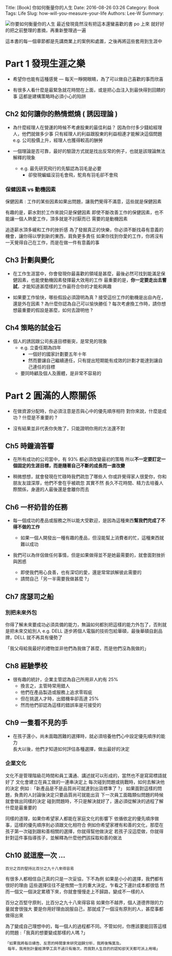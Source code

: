 Title: [Book] 你如何衡量你的人生
Date: 2016-08-26 03:26
Category: Book
Tags: Life
Slug: how-will-you-measure-your-life
Authors: Lee-W
Summary: 


![你要如何衡量你的人生](http://pic.eslite.com/Upload/Product/201207/m/634778514624800000.jpg)
最近發現竟然沒有把這本還蠻喜歡的書 po 上來
就好好的把之前整理的書摘，再重新整理過一遍

<!--more-->
這本書的每一個章節都是先講商業上的案例和處置，之後再將這些套用到生涯中

# Part 1 發現生涯之樂
- 希望你也能有這種感覺 — 每天一睜開眼睛，為了可以做自己喜歡的事而欣喜

- 有很多人看什麼是最緊急就花時間在上面，或是把心血注入到最快得到回饋的事
  這都是建構策略時必須小心的陷阱

## Ch2 如何讓你的熱情燃燒 ( 誘因理論 )

- 為什麼經理人在營運的時候不考慮股東的最佳利益？
  因為你付多少錢給經理人，他們就做多少事
  只有經理人的利益跟股東的利益相連才能解決這個問題
  e.g. 公司股價上升，經理人也獲得較高的酬勞

- 一個理論是否可靠，最好的驗證方式就是找出反常的例子，也就是該理論無法解釋的現象
	- e.g. 最先研究飛行的先驅認為羽毛是必要
		- 卻發現蝙蝠沒羽毛會飛，鴕鳥有羽毛卻不會飛

### 保健因素 vs 動機因素
保健因素 : 工作的某些因素如果出問題，讓我們覺得不滿意，這些就是保健因素

有趣的是，薪水對於工作來說只是保健因素
即使不斷改善工作的保健因素，也不能讓一個人熱愛工作，頂多就是不討厭而已
需要的是動機因素

追逐薪水頂多緩和工作的挫折感
為了發掘真正的快樂，你必須不斷找尋有意義的機會，讓你得以學到新的東西，肩負更多責任
如果你找到你愛的工作，你將沒有一天覺得自己在工作，而是在做一件有意義的事

## Ch3 計劃與變化
- 在工作生涯當中，你會發現你最喜歡的領域是甚麼，最後必然可找到能滿足保健因素，也能使動機因素發揮最大效用的工作
最重要的是，**你一定要走出去嘗試**，才能知道甚麼樣的工作最符合你的才能和興趣

- 如果要工作愉快，哪些假設必須證明為真 ?
  接受這份工作的動機是出自內在，還是外在因素 ?
  為什麼你認為自己可以愉快勝任 ?
  每次考慮換工作時，請你想想最重要的假設是甚麼，如何去證明他 ?

## Ch4 策略的試金石
- 個人的誘因跟公司長遠目標衝突，是常見的現象  
	- e.g. 立委任期為四年
		- 一個好的國家計劃要五年十年
		- 然而要讓自己繼續連任，只有提出短期能有成效的計劃才能達到讓自己連任的目標
	- 要同時顧及個人及團體，是非常不容易的


# Part 2 圓滿的人際關係
- 在做資源分配時，你必須注意是否與心中的優先順序相符
對你來說，什麼是成功 ? 什麼是不重要的 ?

- 沒有結果並非代表你失敗了，只能證明你用的方法還不對

## Ch5 時鐘滴答響
- 在所有成功的公司當中，有 93% 都必須改變最初的策略
  所以**不一定要訂定一個固定的生涯目標，而是隨著自己不斷的成長而一直改變**

- 稍微想想，就會發現在忙碌時我們疏忽了哪些人
  你或許覺得家人很愛你，你和朋友友誼深厚，他們不會在乎被疏忽
  其實不然
  長久不花時間、精力去培養人際關係，身邊的人最後還是會離你而去

## Ch6 一杯奶昔的任務
- 每一個成功的產品或服務之所以能大受歡迎，是因為這種東西**幫我們完成了不得不做的工作**  
	- 如果一個人開發出一種有趣的產品，但沒能幫上消費者的忙，這種東西就難以成功

- 我們可以為伴侶做任何事情，但是如果做得並不是她最需要的，就會面對挫折與困惑
	- 即使我們用心良善，也有深切的愛，還是常常誤解彼此需要的
	- 請問自己「另一半需要我做甚麼 ?」

## Ch7 席瑟司之船
### 別把未來外包
你得了解未來要成功必須具備的能力，無論如何都別把這樣的能力外包了，否則就是把未來交給別人
e.g. DELL 逐步將個人電腦的技術包給華碩，最後華碩自創品牌，DELL 就不再具有優勢了

「我父母給我最好的禮物並非他們為我做了甚麼，而是他們沒為我做的」

## Ch8 經驗學校
- 很有趣的統計，企業主管認為自己所用非人約有 25%
	- 換言之，主管時常用錯人
	- 他們在產品製造或服務上追求零瑕疵
	- 但在挑選人才時，出錯機率卻高達 25%
	- 然而他們卻認為這樣的錯誤率是可接受的

## Ch9 一隻看不見的手
- 在孩子還小，尚未面臨困難的選擇時，就必須培養他們心中設定優先順序的能力  
  長大以後，他們才知道如何評估各種選擇，做出最好的決定

### 企業文化
文化不是管理階級花時間和員工溝通、講述就可以形成的，當然也不是寫寫標語就好了
文化會建立在員工做的一連串決定上
每次碰到問題或挑戰時，如何去解決他的決定
例如 :「新產品是不是品質尚可就達到出貨標準了 ?」
如果面對這樣的問題，負責的人討論後決定只要品質尚可就能出貨
下一次員工面臨類似問題的時候就會做出同樣的決定
碰到問題時，不只是解決就好了，還必須從解決的過程了解什麼是最重要的

同樣的道理，如果你希望家人都能在家庭文化的影響下
依循依定的優先順序做事，這樣的優先順序則必須跟文化相符合
例如你希望家裡有和善的文化，那麼在孩子第一次碰到跟和善相關的選擇，你就得幫他做決定
若孩子沒這麼做，你就得針對這件事指導孩子，並解釋為什麼他們該採取和善的做法

## Ch10 就這麼一次 ...
```
百分之百的堅持比百分之九十八來得容易
```

有很多人都相信自己真的只是一次妥協，下不為例
如果是小小的選擇，我們都有很好的理由
這些選擇往往不是攸關一生的重大決定。乍看之下邊計成本都很低
然而一個又一個決定累積下來，你就會慢慢走上不歸路，變成不一樣的人

百分之百堅守原則，比百分之九十八來得容易
如果你不越界，個人道德界限的力量就會很強大 
要是你用好理由說服自己，那就成了一個沒有原則的人，甚麼事都做得出來

為了變成自己理想中的，每一個人的過程都不同。不管如何，你應該要能回答這樣的問題 :「我真的想要變成那樣的人嗎 ?」

```
「如果我將每日禱告、反思的時間拿來研究迴歸分析，我將後悔莫及。
 每年，我用到計量經濟學工具不過只有幾次，而我對人生目的的認知卻天天都可派上用場」
```